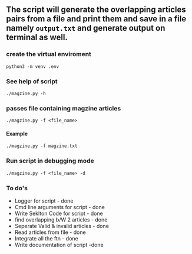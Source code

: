 ## The script will generate the overlapping articles pairs from a file and print them and save in a file namely `output.txt` and generate output on terminal as well.
### create the virtual enviroment
`python3 -m venv .env`

### See help of script
`./magzine.py -h`

### passes file containing magzine articles
`./magzine.py -f <file_name>`
#### Example
`./magzine.py -f magzine.txt`

### Run script in debugging mode
`./magzine.py -f <file_name> -d`
### To do's
- Logger for script - done
- Cmd line arguments for script - done
- Write Seklton Code for script - done
- find overlapping b/W 2 articles - done
- Seperate Valid & invalid articles - done
- Read articles from file - done
- Integrate all the ftn - done
- Write documentation of script -done